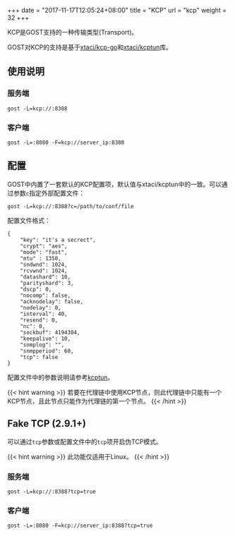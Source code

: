 +++
date = "2017-11-17T12:05:24+08:00"
title = "KCP"
url = "kcp"
weight = 32
+++

KCP是GOST支持的一种传输类型(Transport)。

GOST对KCP的支持是基于[xtaci/kcp-go](https://github.com/xtaci/kcp-go)和[xtaci/kcptun](https://github.com/xtaci/kcptun)库。

## 使用说明

### 服务端

```
gost -L=kcp://:8388
```

### 客户端

```
gost -L=:8080 -F=kcp://server_ip:8388
```

## 配置

GOST中内置了一套默认的KCP配置项，默认值与xtaci/kcptun中的一致。可以通过参数`c`指定外部配置文件：

```
gost -L=kcp://:8388?c=/path/to/conf/file
```

配置文件格式：

```
{
    "key": "it's a secrect",
    "crypt": "aes",
    "mode": "fast",
    "mtu" : 1350,
    "sndwnd": 1024,
    "rcvwnd": 1024,
    "datashard": 10,
    "parityshard": 3,
    "dscp": 0,
    "nocomp": false,
    "acknodelay": false,
    "nodelay": 0,
    "interval": 40,
    "resend": 0,
    "nc": 0,
    "sockbuf": 4194304,
    "keepalive": 10,
    "snmplog": "",
    "snmpperiod": 60,
    "tcp": false
}
```

配置文件中的参数说明请参考[kcptun](https://github.com/xtaci/kcptun#usage)。

{{< hint warning >}}
若要在代理链中使用KCP节点，则此代理链中只能有一个KCP节点，且此节点只能作为代理链的第一个节点。
{{< /hint >}}

## Fake TCP (2.9.1+)

可以通过`tcp`参数或配置文件中的`tcp`项开启伪TCP模式。

{{< hint warning >}}
此功能仅适用于Linux。
{{< /hint >}}

### 服务端

```
gost -L=kcp://:8388?tcp=true
```

### 客户端

```
gost -L=:8080 -F=kcp://server_ip:8388?tcp=true
```
